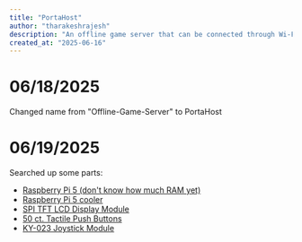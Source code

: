 ```yaml
---
title: "PortaHost"
author: "tharakeshrajesh"
description: "An offline game server that can be connected through Wi-Fi"
created_at: "2025-06-16"
---
```


# 06/18/2025
Changed name from "Offline-Game-Server" to PortaHost

# 06/19/2025
Searched up some parts:
* [Raspberry Pi 5 \(don't know how much RAM yet\)]([url](https://vilros.com/products/raspberry-pi-5))
* [Raspberry Pi 5 cooler]([url](https://www.aliexpress.us/item/3256806484520621.html))
* [SPI TFT LCD Display Module](([url]"https://www.aliexpress.us/item/3256805953674718.html"))
* [50 ct. Tactile Push Buttons](([url]"https://www.aliexpress.us/item/2251832629654875.html"))
* [KY-023 Joystick Module](([url]"https://www.aliexpress.us/item/3256808899611893.html"))
